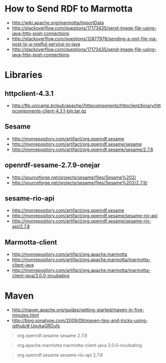 How to Send RDF to Marmotta
===========================

  * http://wiki.apache.org/marmotta/ImportData
  * http://stackoverflow.com/questions/17173435/send-image-file-using-java-http-post-connections
  * http://stackoverflow.com/questions/12877978/sending-a-xml-file-via-post-to-a-restful-service-in-java
  * http://stackoverflow.com/questions/17173435/send-image-file-using-java-http-post-connections

Libraries
=========

httpclient-4.3.1
----------------

  * http://ftp.unicamp.br/pub/apache//httpcomponents/httpclient/binary/httpcomponents-client-4.3.1-bin.tar.gz

Sesame
------

  * http://mvnrepository.com/artifact/org.openrdf.sesame
  * http://mvnrepository.com/artifact/org.openrdf.sesame/sesame
  * http://mvnrepository.com/artifact/org.openrdf.sesame/sesame/2.7.8

openrdf-sesame-2.7.9-onejar 
---------------------------

  * http://sourceforge.net/projects/sesame/files/Sesame%202/
  * http://sourceforge.net/projects/sesame/files/Sesame%202/2.7.9/

sesame-rio-api
--------------

  * http://mvnrepository.com/artifact/org.openrdf.sesame
  * http://mvnrepository.com/artifact/org.openrdf.sesame/sesame-rio-api
  * http://mvnrepository.com/artifact/org.openrdf.sesame/sesame-rio-api/2.7.8

Marmotta-client
---------------

  * http://mvnrepository.com/artifact/org.apache.marmotta
  * http://mvnrepository.com/artifact/org.apache.marmotta/marmotta-client-java
  * http://mvnrepository.com/artifact/org.apache.marmotta/marmotta-client-java/3.0.0-incubating

Maven
=====

  * http://maven.apache.org/guides/getting-started/maven-in-five-minutes.html
  * http://blog.sonatype.com/2009/09/maven-tips-and-tricks-using-github/#.UqvkaGRDufs

> <dependency>
> 	<groupId>org.openrdf.sesame</groupId>
> 	<artifactId>sesame</artifactId>
> 	<version>2.7.8</version>
> </dependency>

> <dependency>
> 	<groupId>org.apache.marmotta</groupId>
> 	<artifactId>marmotta-client-java</artifactId>
> 	<version>3.0.0-incubating</version>
> </dependency>

> <dependency>
> 	<groupId>org.openrdf.sesame</groupId>
> 	<artifactId>sesame-rio-api</artifactId>
> 	<version>2.7.8</version>
> </dependency>
